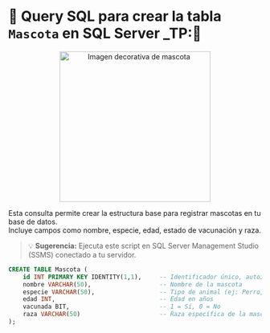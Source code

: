 # 🐾 Query SQL para crear la tabla `Mascota` en SQL Server _TP:🐾 
<p align="center">
  <img src="https://mypu.es/wp-content/uploads/2019/07/perros-y-gato-2.png" alt="Imagen decorativa de mascota" width="300"/>
</p>

Esta consulta permite crear la estructura base para registrar mascotas en tu base de datos.  
Incluye campos como nombre, especie, edad, estado de vacunación y raza.

> 💡 **Sugerencia:** Ejecuta este script en SQL Server Management Studio (SSMS) conectado a tu servidor.

```sql
CREATE TABLE Mascota (
    id INT PRIMARY KEY IDENTITY(1,1),     -- Identificador único, autoincremental
    nombre VARCHAR(50),                   -- Nombre de la mascota
    especie VARCHAR(50),                  -- Tipo de animal (ej: Perro, Gato)
    edad INT,                             -- Edad en años
    vacunada BIT,                         -- 1 = Sí, 0 = No
    raza VARCHAR(50)                      -- Raza específica de la mascota
);
```
